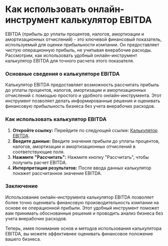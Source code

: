 Как использовать онлайн-инструмент калькулятор EBITDA
=====================================================

EBITDA (прибыль до уплаты процентов, налогов, амортизации и амортизационных отчислений) - это ключевой финансовый показатель, используемый для оценки прибыльности компании. Он предоставляет чистую операционную прибыль, не учитывая внерабочие расходы. Рассмотрим, как использовать удобный онлайн-инструмент калькулятор EBITDA для точного расчета этого показателя.

### Основные сведения о калькуляторе EBITDA

Калькулятор EBITDA предоставляет возможность рассчитать прибыль до уплаты процентов, налогов, амортизации и амортизационных отчислений с помощью простого и удобного онлайн-инструмента. Этот инструмент позволяет делать информированные решения и оценивать финансовую прибыльность бизнеса без учета внерабочих расходов.

### Как использовать калькулятор EBITDA

1. **Откройте ссылку:** Перейдите по следующей ссылке: [Калькулятор EBITDA](https://www.onlinecalculatorsfree.com/ru/financial/ebitda-calculator.html).
2. **Введите данные:** Введите значения прибыли до уплаты процентов, налогов, амортизации и амортизационных отчислений в соответствующие поля.
3. **Нажмите "Рассчитать":** Нажмите кнопку "Рассчитать", чтобы получить расчет EBITDA.
4. **Интерпретация результатов:** После ввода данных калькулятор покажет рассчитанное значение EBITDA.

### Заключение

Использование онлайн-инструмента калькулятор EBITDA позволяет более точно оценивать финансовую производительность компании на основе ее операционной прибыли. Этот удобный инструмент поможет вам принимать обоснованные решения и проводить анализ бизнеса без учета внерабочих расходов.

Теперь, имея понимание основ и методов использования калькулятора EBITDA, вы можете эффективнее оценивать финансовое положение вашего бизнеса.